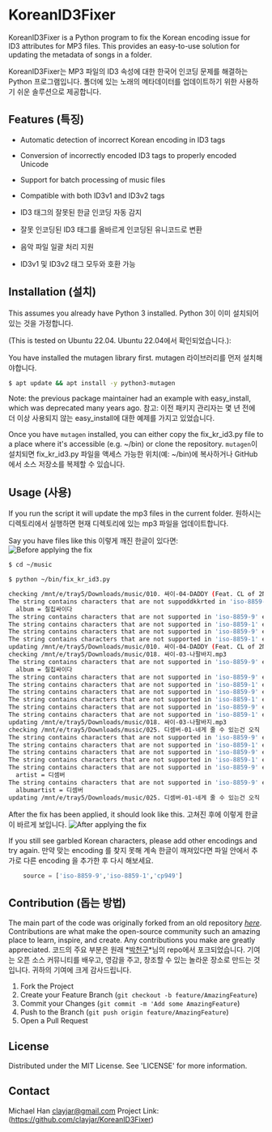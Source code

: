 # KoreanID3Fixer #

KoreanID3Fixer is a Python program to fix the Korean encoding issue for ID3 attributes for MP3 files. This provides an easy-to-use solution for updating the metadata of songs in a folder.

KoreanID3Fixer는 MP3 파일의 ID3 속성에 대한 한국어 인코딩 문제를 해결하는 Python 프로그램입니다. 폴더에 있는 노래의 메타데이터를 업데이트하기 위한 사용하기 쉬운 솔루션으로 제공합니다.

## Features (특징) ##

- Automatic detection of incorrect Korean encoding in ID3 tags
- Conversion of incorrectly encoded ID3 tags to properly encoded Unicode
- Support for batch processing of music files
- Compatible with both ID3v1 and ID3v2 tags

- ID3 태그의 잘못된 한글 인코딩 자동 감지
- 잘못 인코딩된 ID3 태그를 올바르게 인코딩된 유니코드로 변환
- 음악 파일 일괄 처리 지원
- ID3v1 및 ID3v2 태그 모두와 호환 가능

## Installation (설치) ##

This assumes you already have Python 3 installed. Python 3이 이미 설치되어 있는 것을 가정합니다.

(This is tested on Ubuntu 22.04. Ubuntu 22.04에서 확인되었습니다.):

You have installed the mutagen library first.
mutagen 라이브러리를 먼저 설치해야합니다.

```bash
$ apt update && apt install -y python3-mutagen
```

Note: the previous package maintainer had an example with easy_install, which was deprecated many years ago. 
참고: 이전 패키지 관리자는 몇 년 전에 더 이상 사용되지 않는 easy_install에 대한 예제를 가지고 있었습니다.

Once you have `mutagen` installed, you can either copy the fix_kr_id3.py file to a place where it's accessible (e.g. ~/bin) or clone the repository.
`mutagen`이 설치되면 fix_kr_id3.py 파일을 액세스 가능한 위치(예: ~/bin)에 복사하거나 GitHub에서 소스 저장소를 복제할 수 있습니다.

## Usage (사용)

If you run the script it will update the mp3 files in the current folder.
원하시는 디렉토리에서 실행하면 현재 디렉토리에 있는 mp3 파일을 업데이트합니다.

Say you have files like this 이렇게 깨진 한글이 있다면:
![Before applying the fix](https://private.michaelhan.net/img/id3fix-before.png "Before the fix")

```bash
$ cd ~/music

$ python ~/bin/fix_kr_id3.py

checking /mnt/e/tray5/Downloads/music/010. 싸이-04-DADDY (Feat. CL of 2NE1).mp3
The string contains characters that are not suppoddkkrted in 'iso-8859-9' encoding.
  album = 칠집싸이다
The string contains characters that are not supported in 'iso-8859-9' encoding.
The string contains characters that are not supported in 'iso-8859-1' encoding.
The string contains characters that are not supported in 'iso-8859-9' encoding.
The string contains characters that are not supported in 'iso-8859-1' encoding.
updating /mnt/e/tray5/Downloads/music/010. 싸이-04-DADDY (Feat. CL of 2NE1).mp3
checking /mnt/e/tray5/Downloads/music/018. 싸이-03-나팔바지.mp3
The string contains characters that are not supported in 'iso-8859-9' encoding.
  album = 칠집싸이다
The string contains characters that are not supported in 'iso-8859-9' encoding.
The string contains characters that are not supported in 'iso-8859-1' encoding.
The string contains characters that are not supported in 'iso-8859-9' encoding.
The string contains characters that are not supported in 'iso-8859-1' encoding.
The string contains characters that are not supported in 'iso-8859-9' encoding.
The string contains characters that are not supported in 'iso-8859-1' encoding.
updating /mnt/e/tray5/Downloads/music/018. 싸이-03-나팔바지.mp3
checking /mnt/e/tray5/Downloads/music/025. 디셈버-01-네게 줄 수 있는건 오직 사랑뿐.mp3
The string contains characters that are not supported in 'iso-8859-9' encoding.
The string contains characters that are not supported in 'iso-8859-1' encoding.
The string contains characters that are not supported in 'iso-8859-9' encoding.
The string contains characters that are not supported in 'iso-8859-1' encoding.
The string contains characters that are not supported in 'iso-8859-9' encoding.
  artist = 디셈버
The string contains characters that are not supported in 'iso-8859-9' encoding.
  albumartist = 디셈버
updating /mnt/e/tray5/Downloads/music/025. 디셈버-01-네게 줄 수 있는건 오직 사랑뿐.mp3
```

After the fix has been applied, it should look like this.  고쳐진 후에 이렇게 한글이 바르게 보입니다.
![After applying the fix](https://private.michaelhan.net/img/id3fix-after.png "After the fix")

If you still see garbled Korean characters, please add other encodings and try again.
만약 맞는 encoding 를 찾지 못해 계속 한글이 깨져있다면 파일 안에서 추가로 다른 encoding 을 추가한 후 다시 해보세요.

```python
    source = ['iso-8859-9','iso-8859-1','cp949']
```

## Contribution (돕는 방법) ##

The main part of the code was originally forked from an old repository *[here](https://github.com/mix1009/fix_id3_kr_encoding)*. Contributions are what make the open-source community such an amazing place to learn, inspire, and create. Any contributions you make are greatly appreciated.
코드의 주요 부분은 원래 *[박천구](https://github.com/mix1009/fix_id3_kr_encoding)*님의 repo에서 포크되었습니다. 기여는 오픈 소스 커뮤니티를 배우고, 영감을 주고, 창조할 수 있는 놀라운 장소로 만드는 것입니다. 귀하의 기여에 크게 감사드립니다.

1. Fork the Project
2. Create your Feature Branch (`git checkout -b feature/AmazingFeature`)
3. Commit your Changes (`git commit -m 'Add some AmazingFeature`)
4. Push to the Branch (`git push origin feature/AmazingFeature`)
5. Open a Pull Request

## License ##

Distributed under the MIT License. See 'LICENSE' for more information.

## Contact ##

Michael Han <clayjar@gmail.com>
Project Link: (https://github.com/clayjar/KoreanID3Fixer)
